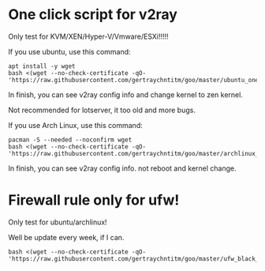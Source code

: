 # One click script for v2ray

Only test for KVM/XEN/Hyper-V/Vmware/ESXi!!!!!

If you use ubuntu, use this command:
```
apt install -y wget
bash <(wget --no-check-certificate -qO- 'https://raw.githubusercontent.com/gertraychntitm/goo/master/ubuntu_one_click.sh')
```
In finish, you can see v2ray config info and change kernel to zen kernel.

Not recommended for lotserver, it too old and more bugs.


If you use Arch Linux, use this command:
```
pacman -S --needed --noconfirm wget
bash <(wget --no-check-certificate -qO- 'https://raw.githubusercontent.com/gertraychntitm/goo/master/archlinux_one_click.sh')
```
In finish, you can see v2ray config info. not reboot and kernel change.


# Firewall rule only for ufw!

Only test for ubuntu/archlinux!

Well be update every week, if I can.
```
bash <(wget --no-check-certificate -qO- 'https://raw.githubusercontent.com/gertraychntitm/goo/master/ufw_black_list.sh')
```
